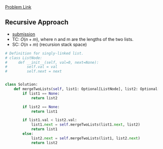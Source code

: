 [Problem Link](https://leetcode.com/problems/merge-two-sorted-lists/description/)

## Recursive Approach

- [submission](https://leetcode.com/problems/merge-two-sorted-lists/submissions/1626236787/)
- TC: $O(n + m)$, where n and m are the lengths of the two lists.
- SC: $O(n + m)$ (recursion stack space)

```python
# Definition for singly-linked list.
# class ListNode:
#     def __init__(self, val=0, next=None):
#         self.val = val
#         self.next = next


class Solution:
    def mergeTwoLists(self, list1: Optional[ListNode], list2: Optional[ListNode]) -> Optional[ListNode]:
        if list1 == None:
            return list2

        if list2 == None:
            return list1

        if list1.val < list2.val:
            list1.next = self.mergeTwoLists(list1.next, list2)
            return list1
        else:
            list2.next = self.mergeTwoLists(list1, list2.next)
            return list2

```
